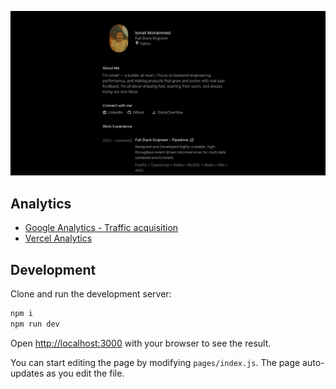 ![alt text](docs/screenshot.png)

## Analytics

- [Google Analytics - Traffic acquisition](https://analytics.google.com/analytics/web/#/p502191192/)
- [Vercel Analytics](https://vercel.com/ismailmmds-projects/ismailm/analytics)

## Development

Clone and run the development server:

```bash
npm i
npm run dev
```

Open [http://localhost:3000](http://localhost:3000) with your browser to see the result.

You can start editing the page by modifying `pages/index.js`. The page auto-updates as you edit the file.
